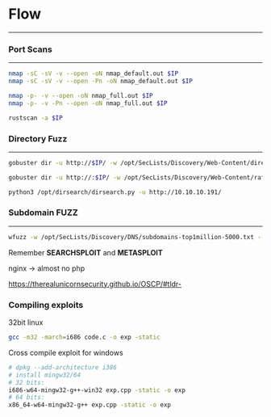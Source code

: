 # Flow
----------

### Port Scans
------------------
```bash
nmap -sC -sV -v --open -oN nmap_default.out $IP
nmap -sC -sV -v --open -Pn -oN nmap_default.out $IP

nmap -p- -v --open -oN nmap_full.out $IP
nmap -p- -v -Pn --open -oN nmap_full.out $IP

rustscan -a $IP
```

### Directory Fuzz
---------
```bash
gobuster dir -u http://$IP/ -w /opt/SecLists/Discovery/Web-Content/directory-list-2.3-medium.txt

gobuster dir -u http://:$IP/ -w /opt/SecLists/Discovery/Web-Content/raft-medium-directories.txt

python3 /opt/dirsearch/dirsearch.py -u http://10.10.10.191/

```

### Subdomain FUZZ
------------
```bash
wfuzz -w /opt/SecLists/Discovery/DNS/subdomains-top1million-5000.txt --hc 404 -c -u http://backdoor.htb -H "Host:FUZZ.backdoor.htb" 
```


Remember **SEARCHSPLOIT** and **METASPLOIT**



nginx -> almost no php





https://therealunicornsecurity.github.io/OSCP/#tldr-



### Compiling exploits

32bit linux 
```bash
gcc -m32 -march=i686 code.c -o exp -static
```

Cross compile exploit for windows
```bash
# dpkg --add-architecture i386
# install mingw32/64
# 32 bits:
i686-w64-mingw32-g++-win32 exp.cpp -static -o exp
# 64 bits:
x86_64-w64-mingw32-g++ exp.cpp -static -o exp
```



